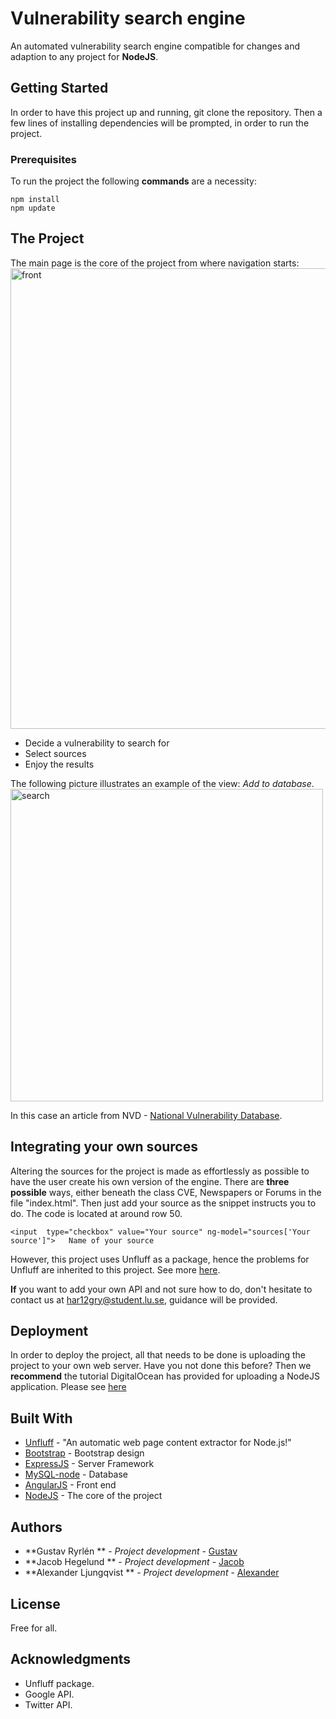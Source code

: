 # Vulnerability search engine 

An automated vulnerability search engine compatible for changes and adaption to any project for **NodeJS**.

## Getting Started

In order to have this project up and running, git clone the repository. Then a few lines of installing dependencies will be prompted, in order to run the project.

### Prerequisites

To run the project the following **commands** are a necessity:

```
npm install
npm update
```

## The Project
The main page is the core of the project from where navigation starts:
<img width="737" alt="front" src="https://cloud.githubusercontent.com/assets/18006842/22466221/a23d5b76-e7bf-11e6-8c91-51b8f8c4be92.png">

* Decide a vulnerability to search for
* Select sources 
* Enjoy the results

The following picture illustrates an example of the view: _Add to database_.
<img width="500" alt="search" src="https://cloud.githubusercontent.com/assets/18006842/22480507/ed2d35c0-e7f1-11e6-9286-6bb0305879bb.png">

In this case an article from NVD - [National Vulnerability Database](https://nvd.nist.gov/).

## Integrating your own sources

Altering the sources for the project is made as effortlessly as possible to have the user create his own version of the engine. There are **three possible** ways, either beneath the class CVE, Newspapers or Forums in the file "index.html". Then just add your source as the snippet instructs you to do. The code is located at around row 50.
```
<input  type="checkbox" value="Your source" ng-model="sources['Your source']">   Name of your source

```
However, this project uses Unfluff as a package, hence the problems for Unfluff are inherited to this project. See more [here](https://github.com/ageitgey/node-unfluff#what-is-broken).

**If** you want to add your own API and not sure how to do, don't hesitate to contact us at har12gry@student.lu.se, guidance will be provided.


## Deployment

In order to deploy the project, all that needs to be done is uploading the project to your own web server. Have you not done this before? Then we **recommend** the tutorial DigitalOcean has provided for uploading a NodeJS application. Please see [here](https://www.digitalocean.com/community/tutorials/how-to-set-up-a-node-js-application-for-production-on-ubuntu-16-04)

## Built With

* [Unfluff](https://github.com/ageitgey/node-unfluff) - "An automatic web page content extractor for Node.js!"
* [Bootstrap](http://getbootstrap.com/) - Bootstrap design
* [ExpressJS](http://expressjs.com/) - Server Framework
* [MySQL-node](https://www.npmjs.com/package/mysql) - Database 
* [AngularJS](https://angularjs.org/) -  Front end 
* [NodeJS](https://nodejs.org/en/) - The core of the project


## Authors

* **Gustav Ryrlén ** - *Project development* - [Gustav](https://github.com/gustavryrlen/)
* **Jacob Hegelund ** - *Project development* - [Jacob](https://github.com/Jhegelund)
* **Alexander Ljungqvist ** - *Project development* - [Alexander](https://github.com/AlexanderLjungqvist)

## License

Free for all.

## Acknowledgments

* Unfluff package.
* Google API.
* Twitter  API.
